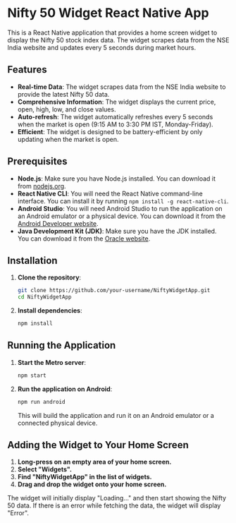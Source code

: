 # Nifty 50 Widget React Native App

This is a React Native application that provides a home screen widget to display the Nifty 50 stock index data. The widget scrapes data from the NSE India website and updates every 5 seconds during market hours.

## Features

- **Real-time Data**: The widget scrapes data from the NSE India website to provide the latest Nifty 50 data.
- **Comprehensive Information**: The widget displays the current price, open, high, low, and close values.
- **Auto-refresh**: The widget automatically refreshes every 5 seconds when the market is open (9:15 AM to 3:30 PM IST, Monday-Friday).
- **Efficient**: The widget is designed to be battery-efficient by only updating when the market is open.

## Prerequisites

- **Node.js**: Make sure you have Node.js installed. You can download it from [nodejs.org](https://nodejs.org/).
- **React Native CLI**: You will need the React Native command-line interface. You can install it by running `npm install -g react-native-cli`.
- **Android Studio**: You will need Android Studio to run the application on an Android emulator or a physical device. You can download it from the [Android Developer website](https://developer.android.com/studio).
- **Java Development Kit (JDK)**: Make sure you have the JDK installed. You can download it from the [Oracle website](https://www.oracle.com/java/technologies/javase-downloads.html).

## Installation

1. **Clone the repository**:
   ```sh
   git clone https://github.com/your-username/NiftyWidgetApp.git
   cd NiftyWidgetApp
   ```

2. **Install dependencies**:
   ```sh
   npm install
   ```

## Running the Application

1. **Start the Metro server**:
   ```sh
   npm start
   ```

2. **Run the application on Android**:
   ```sh
   npm run android
   ```

   This will build the application and run it on an Android emulator or a connected physical device.

## Adding the Widget to Your Home Screen

1. **Long-press on an empty area of your home screen.**
2. **Select "Widgets".**
3. **Find "NiftyWidgetApp" in the list of widgets.**
4. **Drag and drop the widget onto your home screen.**

The widget will initially display "Loading..." and then start showing the Nifty 50 data. If there is an error while fetching the data, the widget will display "Error".
